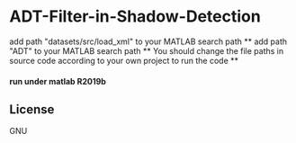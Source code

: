# ADT-Filter-in-Shadow-Detection
  
  add path "datasets/src/load_xml" to your MATLAB search path **
  add path "ADT" to your MATLAB search path **
  You should change the file paths in source code according to your own project to run the code **



#### run under matlab R2019b

## License
GNU 
